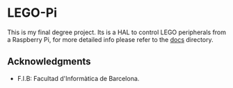 LEGO-Pi
=======

This is my final degree project. Its is a HAL to control LEGO peripherals from a Raspberry Pi, for more detailed info please refer to the [docs](https://github.com/szz-dvl/LEGO-Pi/tree/master/docs) directory.

## Acknowledgments

* F.I.B: Facultad d'Informàtica de Barcelona.
